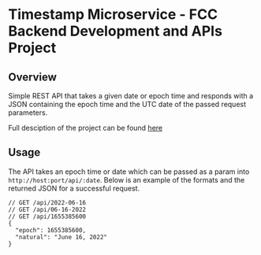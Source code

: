 # Timestamp Microservice - FCC Backend Development and APIs Project

## Overview

Simple REST API that takes a given date or epoch time and responds with a JSON
containing the epoch time and the UTC date of the passed request parameters.

Full desciption of the project can be found [here](https://www.freecodecamp.org/learn/back-end-development-and-apis/back-end-development-and-apis-projects/timestamp-microservice)

## Usage

The API takes an epoch time or date which can be passed as a param into
`http://host:port/api/:date`. Below is an example of the formats and the returned
JSON for a successful request.

```
// GET /api/2022-06-16
// GET /api/06-16-2022
// GET /api/1655385600
{
  "epoch": 1655385600,
  "natural": "June 16, 2022"
}
```
